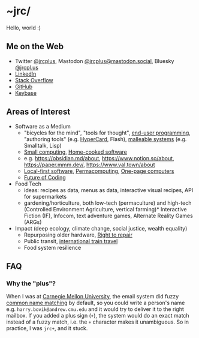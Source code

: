 # ~jrc/

Hello, world :)

## Me on the Web

* Twitter [@jrcplus](https://twitter.com/jrcplus), Mastodon [@jrcplus@mastodon.social](https://mastodon.social/@jrcplus), Bluesky [@jrcpl.us](https://bsky.app/profile/jrcpl.us)
* [LinkedIn](https://www.linkedin.com/in/johnrchang)
* [Stack Overflow](http://stackoverflow.com/users/594211/jrc)
* [GitHub](https://github.com/jrc)
* [Keybase](https://keybase.io/jrc)

## Areas of Interest

* Software as a Medium
  * "bicycles for the mind", "tools for thought", [end-user programming](https://en.wikipedia.org/wiki/End-user_development), "authoring tools" (e.g. [HyperCard](https://en.wikipedia.org/wiki/HyperCard#Legacy), Flash), [malleable systems](https://malleable.systems/) (e.g. Smalltalk, Lisp)
  * [Small computing](https://hackernoon.com/big-and-small-computing-73dc49901b9a), [Home-cooked software](https://maggieappleton.com/home-cooked-software)
  * e.g. https://obsidian.md/about, https://www.notion.so/about, https://paper.mmm.dev/, https://www.val.town/about
  * [Local-first software](https://localfirstweb.dev/), [Permacomputing](https://permacomputing.net/), [One-page computers](https://100r.co/site/uxn.html)
  * [Future of Coding](https://futureofcoding.org/)
* Food Tech
  * ideas: recipes as data, menus as data, interactive visual recipes, API for supermarkets
  * gardening/horticulture, both low-tech (permaculture) and high-tech (Controlled Environment Agriculture, vertical farming)* Interactive Fiction (IF), Infocom, text adventure games, Alternate Reality Games (ARGs)
* Impact (deep ecology, climate change, social justice, wealth equality)
  * Repurposing older hardware, [Right to repair](https://repair.eu/)
  * Public transit, [international train travel](https://back-on-track.eu/)
  * Food system resilience

## FAQ

### Why the "plus"?

When I was at [Carnegie Mellon University](https://www.cmu.edu/), the email system did fuzzy [common name matching](https://web.archive.org/web/20000914184801/http://www.cmu.edu/computing/documentation/unix/cmuedu.html) by default, so you could write a person's name e.g. `harry.bovik@andrew.cmu.edu` and it would try to deliver it to the right mailbox. If you added a plus sign (`+`), the system would do an exact match instead of a fuzzy match, i.e. the `+` character makes it unambiguous. So in practice, I was `jrc+`, and it stuck.
